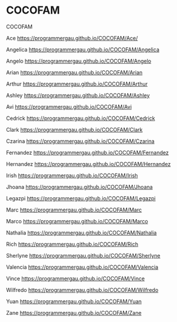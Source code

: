 # COCOFAM
COCOFAM


Ace
https://programmergau.github.io/COCOFAM/Ace/

Angelica
https://programmergau.github.io/COCOFAM/Angelica

Angelo
https://programmergau.github.io/COCOFAM/Angelo

Arian
https://programmergau.github.io/COCOFAM/Arian

Arthur
https://programmergau.github.io/COCOFAM/Arthur

Ashley
https://programmergau.github.io/COCOFAM/Ashley

Avi
https://programmergau.github.io/COCOFAM/Avi

Cedrick
https://programmergau.github.io/COCOFAM/Cedrick

Clark
https://programmergau.github.io/COCOFAM/Clark

Czarina
https://programmergau.github.io/COCOFAM/Czarina

Fernandez
https://programmergau.github.io/COCOFAM/Fernandez

Hernandez
https://programmergau.github.io/COCOFAM/Hernandez

Irish
https://programmergau.github.io/COCOFAM/Irish

Jhoana
https://programmergau.github.io/COCOFAM/Jhoana

Legazpi
https://programmergau.github.io/COCOFAM/Legazpi

Marc
https://programmergau.github.io/COCOFAM/Marc

Marco
https://programmergau.github.io/COCOFAM/Marco

Nathalia
https://programmergau.github.io/COCOFAM/Nathalia

Rich
https://programmergau.github.io/COCOFAM/Rich

Sherlyne
https://programmergau.github.io/COCOFAM/Sherlyne

Valencia
https://programmergau.github.io/COCOFAM/Valencia

Vince
https://programmergau.github.io/COCOFAM/Vince

Wilfredo
https://programmergau.github.io/COCOFAM/Wilfredo

Yuan
https://programmergau.github.io/COCOFAM/Yuan

Zane
https://programmergau.github.io/COCOFAM/Zane
